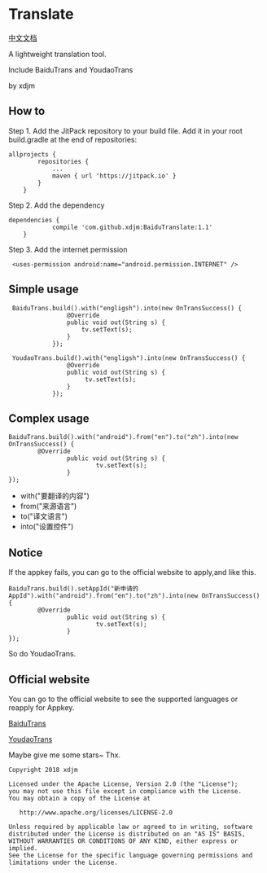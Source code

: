 # Translate

[中文文档](https://github.com/xdjm/BaiduTranslate/blob/master/README_CN)

A lightweight translation tool.

Include BaiduTrans and YoudaoTrans

by xdjm
## How to
Step 1. Add the JitPack repository to your build file.
Add it in your root build.gradle at the end of repositories:
```
allprojects {
		repositories {
			...
			maven { url 'https://jitpack.io' }
		}
	}
```
Step 2. Add the dependency
```
dependencies {
	        compile 'com.github.xdjm:BaiduTranslate:1.1'
	}
```
Step 3. Add the internet permission
```
 <uses-permission android:name="android.permission.INTERNET" />
```

## Simple usage
```
 BaiduTrans.build().with("engligsh").into(new OnTransSuccess() {
                @Override
                public void out(String s) {
                    tv.setText(s);
                }
            });
 
 YoudaoTrans.build().with("engligsh").into(new OnTransSuccess() {
                @Override
                public void out(String s) {
                     tv.setText(s);
                }
            });
```
## Complex usage
```
BaiduTrans.build().with("android").from("en").to("zh").into(new OnTransSuccess() {
        @Override
                public void out(String s) {
                        tv.setText(s);
                }
});
```
- with("要翻译的内容")
- from("来源语言")
- to("译文语言")
- into("设置控件")

## Notice

If the appkey fails, you can go to the official website to apply,and like this.
```
BaiduTrans.build().setAppId("新申请的AppId").with("android").from("en").to("zh").into(new OnTransSuccess() {
        @Override
                public void out(String s) {
                        tv.setText(s);
                }
});
```

So do YoudaoTrans. 
## Official website 

You can go to the official website to see the supported languages or reapply for Appkey.

[BaiduTrans](http://api.fanyi.baidu.com/api/trans/product/apidoc)

[YoudaoTrans](http://ai.youdao.com/docs/doc-trans-api.s)

Maybe give me some stars~ Thx.
```
Copyright 2018 xdjm

Licensed under the Apache License, Version 2.0 (the "License");
you may not use this file except in compliance with the License.
You may obtain a copy of the License at

   http://www.apache.org/licenses/LICENSE-2.0

Unless required by applicable law or agreed to in writing, software
distributed under the License is distributed on an "AS IS" BASIS,
WITHOUT WARRANTIES OR CONDITIONS OF ANY KIND, either express or implied.
See the License for the specific language governing permissions and
limitations under the License.
```
